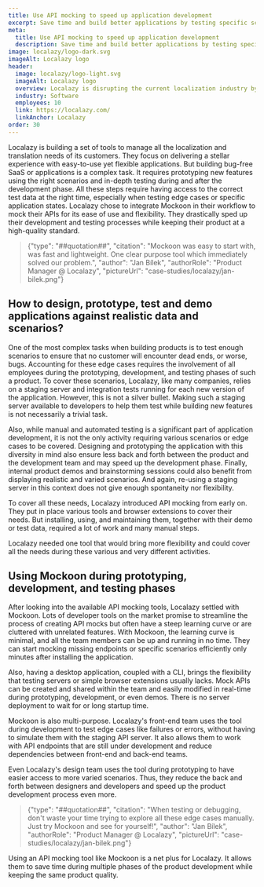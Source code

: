 ```yaml
---
title: Use API mocking to speed up application development
excerpt: Save time and build better applications by testing specific scenarios and edge cases with Mockoon
meta:
  title: Use API mocking to speed up application development
  description: Save time and build better applications by testing specific scenarios and edge cases with Mockoon
image: localazy/logo-dark.svg
imageAlt: Localazy logo
header:
  image: localazy/logo-light.svg
  imageAlt: Localazy logo
  overview: Localazy is disrupting the current localization industry by providing modern tools to companies who wants to reach new markets
  industry: Software
  employees: 10
  link: https://localazy.com/
  linkAnchor: Localazy
order: 30
---
```


Localazy is building a set of tools to manage all the localization and translation needs of its customers. They focus on delivering a stellar experience with easy-to-use yet flexible applications.
But building bug-free SaaS or applications is a complex task. It requires prototyping new features using the right scenarios and in-depth testing during and after the development phase. All these steps require having access to the correct test data at the right time, especially when testing edge cases or specific application states.
Localazy chose to integrate Mockoon in their workflow to mock their APIs for its ease of use and flexibility. They drastically sped up their development and testing processes while keeping their product at a high-quality standard.

> {"type": "##quotation##", "citation": "Mockoon was easy to start with, was fast and lightweight. One clear purpose tool which immediately solved our problem.", "author": "Jan Bílek", "authorRole": "Product Manager @ Localazy", "pictureUrl": "case-studies/localazy/jan-bilek.png"}

## How to design, prototype, test and demo applications against realistic data and scenarios?

One of the most complex tasks when building products is to test enough scenarios to ensure that no customer will encounter dead ends, or worse, bugs. Accounting for these edge cases requires the involvement of all employees during the prototyping, development, and testing phases of such a product.
To cover these scenarios, Localazy, like many companies, relies on a staging server and integration tests running for each new version of the application. However, this is not a silver bullet. Making such a staging server available to developers to help them test while building new features is not necessarily a trivial task.

Also, while manual and automated testing is a significant part of application development, it is not the only activity requiring various scenarios or edge cases to be covered.
Designing and prototyping the application with this diversity in mind also ensure less back and forth between the product and the development team and may speed up the development phase.
Finally, internal product demos and brainstorming sessions could also benefit from displaying realistic and varied scenarios. And again, re-using a staging server in this context does not give enough spontaneity nor flexibility.

To cover all these needs, Localazy introduced API mocking from early on. They put in place various tools and browser extensions to cover their needs. But installing, using, and maintaining them, together with their demo or test data, required a lot of work and many manual steps.

Localazy needed one tool that would bring more flexibility and could cover all the needs during these various and very different activities.

## Using Mockoon during prototyping, development, and testing phases

After looking into the available API mocking tools, Localazy settled with Mockoon. Lots of developer tools on the market promise to streamline the process of creating API mocks but often have a steep learning curve or are cluttered with unrelated features. With Mockoon, the learning curve is minimal, and all the team members can be up and running in no time. They can start mocking missing endpoints or specific scenarios efficiently only minutes after installing the application.

Also, having a desktop application, coupled with a CLI, brings the flexibility that testing servers or simple browser extensions usually lacks. Mock APIs can be created and shared within the team and easily modified in real-time during prototyping, development, or even demos. There is no server deployment to wait for or long startup time.

Mockoon is also multi-purpose. Localazy's front-end team uses the tool during development to test edge cases like failures or errors, without having to simulate them with the staging API server. It also allows them to work with API endpoints that are still under development and reduce dependencies between front-end and back-end teams.

Even Localazy's design team uses the tool during prototyping to have easier access to more varied scenarios. Thus, they reduce the back and forth between designers and developers and speed up the product development process even more.

> {"type": "##quotation##", "citation": "When testing or debugging, don't waste your time trying to explore all these edge cases manually. Just try Mockoon and see for yourself!", "author": "Jan Bílek", "authorRole": "Product Manager @ Localazy", "pictureUrl": "case-studies/localazy/jan-bilek.png"}

Using an API mocking tool like Mockoon is a net plus for Localazy. It allows them to save time during multiple phases of the product development while keeping the same product quality.
